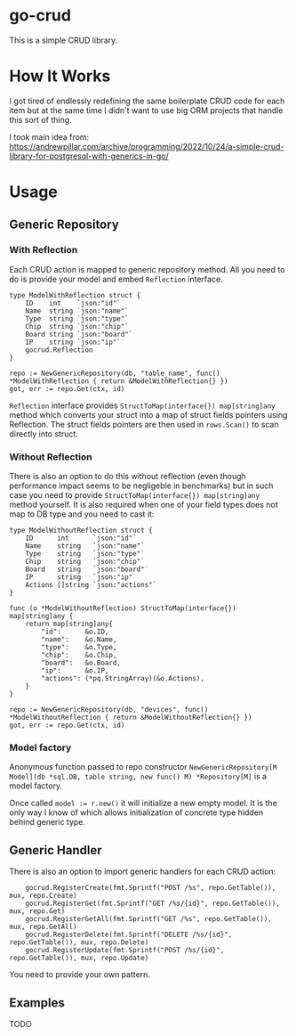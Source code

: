 # go-crud
This is a simple CRUD library.

# How It Works

I got tired of endlessly redefining the same boilerplate CRUD code for each item but at the same time I didn't want to use big ORM projects that handle this sort of thing.

I took main idea from: https://andrewpillar.com/archive/programming/2022/10/24/a-simple-crud-library-for-postgresql-with-generics-in-go/

# Usage

## Generic Repository

### With Reflection
Each CRUD action is mapped to generic repository method. All you need to do is provide your model and embed `Reflection` interface.

```
type ModelWithReflection struct {
	ID    int    `json:"id"`
	Name  string `json:"name"`
	Type  string `json:"type"`
	Chip  string `json:"chip"`
	Board string `json:"board"`
	IP    string `json:"ip"`
	gocrud.Reflection
}

repo := NewGenericRepository(db, "table_name", func() *ModelWithReflection { return &ModelWithReflection{} })
got, err := repo.Get(ctx, id)
```

`Reflection` interface provides `StructToMap(interface{}) map[string]any` method which converts your struct into a map of struct fields pointers using Reflection. The struct fields pointers are then used in `rows.Scan()` to scan directly into struct.

### Without Reflection
There is also an option to do this without reflection (even though performance impact seems to be negligeble in benchmarks) but in such case you need to provide `StructToMap(interface{}) map[string]any` method yourself. It is also required when one of your field types does not map to DB type and you need to cast it:

```
type ModelWithoutReflection struct {
	ID      int      `json:"id"`
	Name    string   `json:"name"`
	Type    string   `json:"type"`
	Chip    string   `json:"chip"`
	Board   string   `json:"board"`
	IP      string   `json:"ip"`
	Actions []string `json:"actions"`
}

func (o *ModelWithoutReflection) StructToMap(interface{}) map[string]any {
	return map[string]any{
		"id":      &o.ID,
		"name":    &o.Name,
		"type":    &o.Type,
		"chip":    &o.Chip,
		"board":   &o.Board,
		"ip":      &o.IP,
		"actions": (*pq.StringArray)(&o.Actions),
	}
}

repo := NewGenericRepository(db, "devices", func() *ModelWithoutReflection { return &ModelWithoutReflection{} })
got, err := repo.Get(ctx, id)
```

### Model factory

Anonymous function passed to repo constructor `NewGenericRepository[M Model](db *sql.DB, table string, new func() M) *Repository[M]` is a model factory.

Once called `model := r.new()` it will initialize a new empty model. It is the only way I know of which allows initialization of concrete type hidden behind generic type.

## Generic Handler

There is also an option to import generic handlers for each CRUD action:

```
	gocrud.RegisterCreate(fmt.Sprintf("POST /%s", repo.GetTable()), mux, repo.Create)
	gocrud.RegisterGet(fmt.Sprintf("GET /%s/{id}", repo.GetTable()), mux, repo.Get)
	gocrud.RegisterGetAll(fmt.Sprintf("GET /%s", repo.GetTable()), mux, repo.GetAll)
	gocrud.RegisterDelete(fmt.Sprintf("DELETE /%s/{id}", repo.GetTable()), mux, repo.Delete)
	gocrud.RegisterUpdate(fmt.Sprintf("POST /%s/{id}", repo.GetTable()), mux, repo.Update)
```

You need to provide your own pattern.

## Examples

TODO

